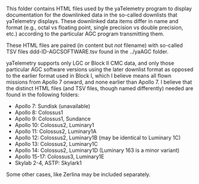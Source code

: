 This folder contains HTML files used by the yaTelemetry program to
display documentation for the downlinked data in the so-called 
downlists that yaTelemetry displays.  These downlinked data items
differ in name and format (e.g., octal vs floating point, single
precision vs double precision, etc.) according to the particular
AGC program transmitting them.

These HTML files are paired (in content but _not_ filename) with 
so-called TSV files ddd-ID-AGCSOFTWARE.tsv found in the ../yaAGC
folder.

yaTelemetry supports only LGC or Block II CMC data, and only those
particular AGC software versions using the later downlist format
as opposed to the earlier format used in Block I, which I believe
means all flown missions from Apollo 7 onward, and none earlier than 
Apollo 7.  I believe that the distinct HTML files (and TSV files,
though named differently) needed are found in the following folders:

* Apollo 7: Sundisk (unavailable)
* Apollo 8: Colossus1
* Apollo 9: Colossus1, Sundance
* Apollo 10: Colossus2, Luminary1
* Apollo 11: Colossus2, Luminary1A
* Apollo 12: Colossus2, Luminary1B (may be identical to Luminary 1C)
* Apollo 13: Colossus2, Luminary1C
* Apollo 14: Colossus2, Luminary1D (Luminary 163 is a minor variant)
* Apollo 15-17: Colossus3, Luminary1E
* Skylab 2-4, ASTP: Skylark1

Some other cases, like Zerlina may be included separately.
